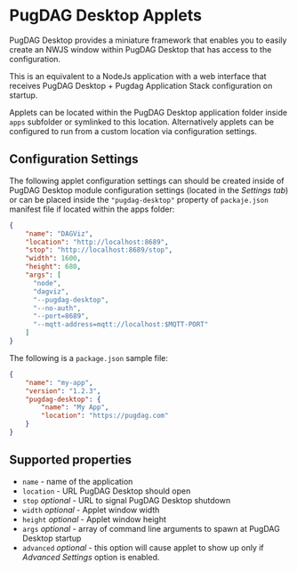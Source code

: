 # PugDAG Desktop Applets

PugDAG Desktop provides a miniature framework that enables you to
easily create an NWJS window within PugDAG Desktop that has access
to the configuration.

This is an equivalent to a NodeJs application with a web interface
that receives PugDAG Desktop + Pugdag Application Stack
configuration on startup.

Applets can be located within the PugDAG Desktop application folder
inside `apps` subfolder or symlinked to this location. Alternatively
applets can be configured to run from a custom location via
configuration settings.

## Configuration Settings

The following applet configuration settings can should be created
inside of PugDAG Desktop module configuration settings (located in
the *Settings tab*) or can be placed inside the `"pugdag-desktop"`
property of `packaje.json` manifest file if located within the apps
folder:

```json
{
    "name": "DAGViz",
    "location": "http://localhost:8689",
    "stop": "http://localhost:8689/stop",
    "width": 1600,
    "height": 680,
    "args": [
      "node",
      "dagviz",
      "--pugdag-desktop",
      "--no-auth",
      "--port=8689",
      "--mqtt-address=mqtt://localhost:$MQTT-PORT"
    ]
}
```

The following is a `package.json` sample file:

```json
{
    "name": "my-app",
    "version": "1.2.3",
    "pugdag-desktop": { 
        "name": "My App",
        "location": "https://pugdag.com"
    }
}
```

## Supported properties

* `name` - name of the application
* `location` - URL PugDAG Desktop should open
* `stop` *optional* - URL to signal PugDAG Desktop shutdown
* `width` *optional* - Applet window width
* `height` *optional* - Applet window height
* `args` *optional* - array of command line arguments to spawn at
  PugDAG Desktop startup
* `advanced` *optional* - this option will cause applet to show up
  only if *Advanced Settings* option is enabled.
